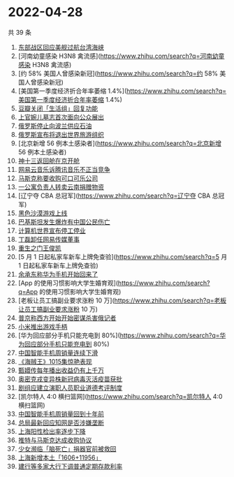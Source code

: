 # 2022-04-28

共 39 条

<!-- BEGIN -->
<!-- 最后更新时间 Thu Apr 28 2022 22:12:12 GMT+0800 (China Standard Time) -->

1. [东部战区回应美舰过航台湾海峡](https://www.zhihu.com/search?q=东部战区回应美舰过航台湾海峡)
1. [河南幼童感染 H3N8 禽流感](https://www.zhihu.com/search?q=河南幼童感染 H3N8 禽流感)
1. [约 58% 美国人曾感染新冠](https://www.zhihu.com/search?q=约 58% 美国人曾感染新冠)
1. [美国第一季度经济折合年率萎缩 1.4%](https://www.zhihu.com/search?q=美国第一季度经济折合年率萎缩 1.4%)
1. [豆瓣关闭「生活组」回复功能](https://www.zhihu.com/search?q=豆瓣关闭「生活组」回复功能)
1. [上官婉儿墓志首次面向公众展出](https://www.zhihu.com/search?q=上官婉儿墓志首次面向公众展出)
1. [俄罗斯停止向波兰供应石油](https://www.zhihu.com/search?q=俄罗斯停止向波兰供应石油)
1. [俄罗斯宣布将退出世界旅游组织](https://www.zhihu.com/search?q=俄罗斯宣布将退出世界旅游组织)
1. [北京新增 56 例本土感染者](https://www.zhihu.com/search?q=北京新增 56 例本土感染者)
1. [神十三返回舱在京开舱](https://www.zhihu.com/search?q=神十三返回舱在京开舱)
1. [网易云音乐诉腾讯音乐不正当竞争](https://www.zhihu.com/search?q=网易云音乐诉腾讯音乐不正当竞争)
1. [马斯克称要收购可口可乐公司](https://www.zhihu.com/search?q=马斯克称要收购可口可乐公司)
1. [一公寓负责人转卖云南捐赠物资](https://www.zhihu.com/search?q=一公寓负责人转卖云南捐赠物资)
1. [辽宁夺 CBA 总冠军](https://www.zhihu.com/search?q=辽宁夺 CBA 总冠军)
1. [黑色沙漠游戏上线](https://www.zhihu.com/search?q=黑色沙漠游戏上线)
1. [巴基斯坦发生爆炸有中国公民伤亡](https://www.zhihu.com/search?q=巴基斯坦发生爆炸有中国公民伤亡)
1. [计算机世界宣布停工停业](https://www.zhihu.com/search?q=计算机世界宣布停工停业)
1. [丁磊卸任网易传媒董事](https://www.zhihu.com/search?q=丁磊卸任网易传媒董事)
1. [重生之门王俊凯](https://www.zhihu.com/search?q=重生之门王俊凯)
1. [5 月 1 日起私家车新车上牌免查验](https://www.zhihu.com/search?q=5 月 1 日起私家车新车上牌免查验)
1. [余承东称华为手机开始回来了](https://www.zhihu.com/search?q=余承东称华为手机开始回来了)
1. [App 的使用习惯影响大学生婚育观](https://www.zhihu.com/search?q=App 的使用习惯影响大学生婚育观)
1. [老板让员工搞副业要求涨粉 10 万](https://www.zhihu.com/search?q=老板让员工搞副业要求涨粉 10 万)
1. [普京称西方开始开始密谋杀害俄记者](https://www.zhihu.com/search?q=普京称西方开始开始密谋杀害俄记者)
1. [小米推出游戏手柄](https://www.zhihu.com/search?q=小米推出游戏手柄)
1. [华为回应部分手机只能充电到 80%](https://www.zhihu.com/search?q=华为回应部分手机只能充电到 80%)
1. [中国智能手机周销量连续下滑](https://www.zhihu.com/search?q=中国智能手机周销量连续下滑)
1. [《海贼王》1015集惊艳表现](https://www.zhihu.com/search?q=《海贼王》1015集惊艳表现)
1. [甄嬛传每年播出收益仍有上千万](https://www.zhihu.com/search?q=甄嬛传每年播出收益仍有上千万)
1. [奥密克戎变异株新冠病毒灭活疫苗获批](https://www.zhihu.com/search?q=奥密克戎变异株新冠病毒灭活疫苗获批)
1. [剧组应建立演职人员职业道德考评制度](https://www.zhihu.com/search?q=剧组应建立演职人员职业道德考评制度)
1. [凯尔特人 4:0 横扫篮网](https://www.zhihu.com/search?q=凯尔特人 4:0 横扫篮网)
1. [中国智能手机周销量回到十年前](https://www.zhihu.com/search?q=中国智能手机周销量回到十年前)
1. [总局最新回应知网是否涉嫌垄断](https://www.zhihu.com/search?q=总局最新回应知网是否涉嫌垄断)
1. [上海阳性检出率逐步下降](https://www.zhihu.com/search?q=上海阳性检出率逐步下降)
1. [推特与马斯克达成收购协议](https://www.zhihu.com/search?q=推特与马斯克达成收购协议)
1. [少女濒临「脑死亡」捐器官前被救回](https://www.zhihu.com/search?q=少女濒临「脑死亡」捐器官前被救回)
1. [上海新增本土「1606+11956」](https://www.zhihu.com/search?q=上海新增本土「1606+11956」)
1. [建行等多家大行下调普通定期存款利率](https://www.zhihu.com/search?q=建行等多家大行下调普通定期存款利率)

<!-- END -->
